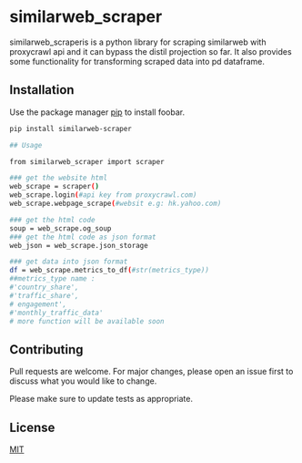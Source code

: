 # similarweb_scraper

similarweb_scraperis is a python library for scraping similarweb with proxycrawl api and it can bypass the distil projection so far. It also provides some functionality for transforming scraped data into pd dataframe.
   
## Installation

Use the package manager [pip](https://pip.pypa.io/en/stable/) to install foobar.

```bash
pip install similarweb-scraper

## Usage

from similarweb_scraper import scraper

### get the website html
web_scrape = scraper()
web_scrape.login(#api key from proxycrawl.com)
web_scrape.webpage_scrape(#websit e.g: hk.yahoo.com)

### get the html code
soup = web_scrape.og_soup
### get the html code as json format
web_json = web_scrape.json_storage

### get data into json format
df = web_scrape.metrics_to_df(#str(metrics_type))
##metrics_type name :
#'country_share',
#'traffic_share',
# engagement',
#'monthly_traffic_data'
# more function will be available soon
```

## Contributing
Pull requests are welcome. For major changes, please open an issue first to discuss what you would like to change.

Please make sure to update tests as appropriate.

## License
[MIT](https://choosealicense.com/licenses/mit/)
